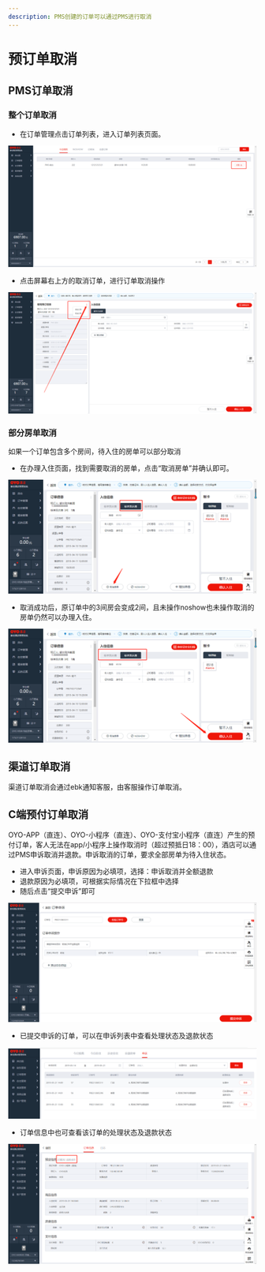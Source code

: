 ```yaml
---
description: PMS创建的订单可以通过PMS进行取消
---
```


# 预订单取消

## PMS订单取消

### 整个订单取消

* 在订单管理点击订单列表，进入订单列表页面。

![&#x70B9;&#x51FB;&#x529E;&#x7406;&#x5165;&#x4F4F;&#xFF0C;&#x8FDB;&#x5165;&#x8BA2;&#x5355;&#x5217;&#x8868;&#x9875;&#x9762;](../../.gitbook/assets/image%20%28653%29.png)

* 点击屏幕右上方的取消订单，进行订单取消操作

![&#x70B9;&#x51FB;&#x8BA2;&#x5355;&#x66F4;&#x591A;&#x63A7;&#x4EF6;&#xFF0C;&#x627E;&#x5230;&#x4FEE;&#x6539;/&#x53D6;&#x6D88;&#x8BA2;&#x5355;&#x6309;&#x94AE;](../../.gitbook/assets/image%20%28593%29.png)

### 部分房单取消

如果一个订单包含多个房间，待入住的房单可以部分取消

* 在办理入住页面，找到需要取消的房单，点击“取消房单”并确认即可。

![](../../.gitbook/assets/image%20%28873%29.png)

* 取消成功后，原订单中的3间房会变成2间，且未操作noshow也未操作取消的房单仍然可以办理入住。

![](../../.gitbook/assets/image%20%28495%29.png)

## 渠道订单取消

渠道订单取消会通过ebk通知客服，由客服操作订单取消。

## C端预付订单取消

OYO-APP（直连）、OYO-小程序（直连）、OYO-支付宝小程序（直连）产生的预付订单，客人无法在app/小程序上操作取消时（超过预抵日18：00），酒店可以通过PMS申诉取消并退款。申诉取消的订单，要求全部房单为待入住状态。

* 进入申诉页面，申诉原因为必填项，选择：申诉取消并全额退款
* 退款原因为必填项，可根据实际情况在下拉框中选择
* 随后点击“提交申诉”即可

![](../../.gitbook/assets/image%20%28537%29.png)

* 已提交申诉的订单，可以在申诉列表中查看处理状态及退款状态

![](../../.gitbook/assets/image%20%28265%29.png)

* 订单信息中也可查看该订单的处理状态及退款状态

![](../../.gitbook/assets/image%20%28758%29.png)



###  

